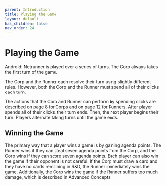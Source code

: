 ```yaml
---
parent: Introduction
title: Playing the Game
layout: default
has_children: false
nav_order: 24
---
```

# Playing the Game

Android: Netrunner is played over a series of turns. The Corp always takes the first turn of the game.

The Corp and the Runner each resolve their turn using slightly different rules. However, both the Corp and the Runner must spend all of their clicks each turn.

The actions that the Corp and Runner can perform by spending clicks are described on page 8 for Corps and on page 12 for Runners. After player spends all of their clicks, their turn ends. Then, the next player begins their turn. Players alternate taking turns until
the game ends.

## Winning the Game
The primary way that a player wins a game is by gaining agenda points. The Runner wins if they can steal seven agenda points from the Corp, and the Corp wins if they can score seven agenda points. Each player can also win the game if their opponent is not careful. If the Corp must draw a card and they have no cards remaining in R&D, the Runner immediately wins the game. Additionally, the Corp
wins the game if the Runner suffers too much damage, which is described in Advanced Concepts.

